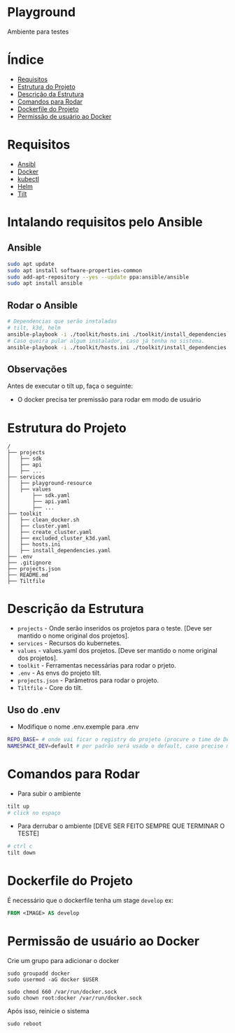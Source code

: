 # Playground
Ambiente para testes

# Índice
* [Requisitos](#Requisitos)
* [Estrutura do Projeto](#Estrutura-do-projeto)
* [Descrição da Estrutura](#Descricao-da-Estrutura)
* [Comandos para Rodar](#Comandos-para-Rodar)
* [Dockerfile do Projeto](#Dockerfile-do-Projeto)
* [Permissão de usuário ao Docker](#Permissão-de-usuário-ao-Docker)

# Requisitos
- [Ansibl](https://docs.ansible.com/ansible/latest/installation_guide/intro_installation.html#installing-extra-python-dependencies)
- [Docker](https://www.docker.com/)
- [kubectl](https://kubernetes.io/docs/tasks/tools/)
- [Helm]()
- [Tilt](https://docs.tilt.dev/install.html#linux)

# Intalando requisitos pelo Ansible

## Ansible
~~~bash
sudo apt update
sudo apt install software-properties-common
sudo add-apt-repository --yes --update ppa:ansible/ansible
sudo apt install ansible
~~~

## Rodar o Ansible
~~~bash
# Dependencias que serão instaladas
# tilt, k3d, helm
ansible-playbook -i ./toolkit/hosts.ini ./toolkit/install_dependencies.yml --ask-become-pass
# Caso queira pular algum instalador, caso já tenha no sistema.
ansible-playbook -i ./toolkit/hosts.ini ./toolkit/install_dependencies.yml --ask-become-pass --skip-tags "docker"
~~~

## Observações
Antes de executar o tilt up, faça o seguinte:
- O docker precisa ter premissão para rodar em modo de usuário

# Estrutura do Projeto
```plaintext
/
├── projects
│   ├── sdk
│   ├── api
│   ├── ...
├── services
│   ├── playground-resource
│   ├── values
│       ├── sdk.yaml
│       ├── api.yaml
│       ├── ...
├── toolkit
│   ├── clean_docker.sh
│   ├── cluster.yaml
│   ├── create_cluster.yaml
│   ├── excluded_cluster_k3d.yaml
│   ├── hosts.ini
│   ├── install_dependencies.yaml
├── .env
├── .gitignore
├── projects.json
├── README.md
├── Tiltfile
```

# Descrição da Estrutura
- `projects`      - Onde serão inseridos os projetos para o teste. [Deve ser mantido o nome original dos projetos].
- `services`      - Recursos do kubernetes.
- `values`        - values.yaml dos projetos. [Deve ser mantido o nome original dos projetos].
- `toolkit`       - Ferramentas necessárias para rodar o prjeto.
- `.env`          - As envs do projeto tilt. 
- `projects.json` - Parâmetros para rodar o projeto. 
- `Tiltfile`      - Core do tilt.

## Uso do .env
- Modifique o nome .env.exemple para .env
~~~bash
REPO_BASE= # onde vai ficar o registry do projeto (procure o time de DevOps)
NAMESPACE_DEV=default # por padrão será usado o default, caso precise mudar, precisar falar com o time de DevOps
~~~

# Comandos para Rodar
- Para subir o ambiente
~~~bash
tilt up
# click no espaço
~~~
- Para derrubar o ambiente [DEVE SER FEITO SEMPRE QUE TERMINAR O TESTE]
~~~bash
# ctrl c
tilt down
~~~

# Dockerfile do Projeto
É necessário que o dockerfile tenha um stage `develop`
ex:
~~~dockerfile
FROM <IMAGE> AS develop
~~~

# Permissão de usuário ao Docker
Crie um grupo para adicionar o docker

```
sudo groupadd docker
sudo usermod -aG docker $USER

sudo chmod 660 /var/run/docker.sock
sudo chown root:docker /var/run/docker.sock
```
Após isso, reinicie o sistema 
```
sudo reboot
```
